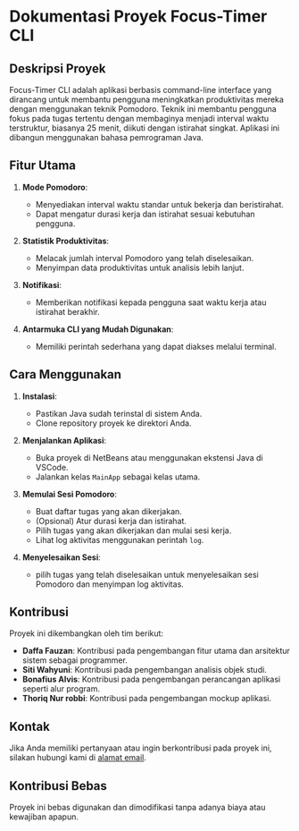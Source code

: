 # Dokumentasi Proyek Focus-Timer CLI

## Deskripsi Proyek

Focus-Timer CLI adalah aplikasi berbasis command-line interface yang dirancang untuk membantu pengguna meningkatkan produktivitas mereka dengan menggunakan teknik Pomodoro. Teknik ini membantu pengguna fokus pada tugas tertentu dengan membaginya menjadi interval waktu terstruktur, biasanya 25 menit, diikuti dengan istirahat singkat. Aplikasi ini dibangun menggunakan bahasa pemrograman Java.

## Fitur Utama

1. **Mode Pomodoro**: 
   - Menyediakan interval waktu standar untuk bekerja dan beristirahat.
   - Dapat mengatur durasi kerja dan istirahat sesuai kebutuhan pengguna.

2. **Statistik Produktivitas**:
   - Melacak jumlah interval Pomodoro yang telah diselesaikan.
   - Menyimpan data produktivitas untuk analisis lebih lanjut.

3. **Notifikasi**:
   - Memberikan notifikasi kepada pengguna saat waktu kerja atau istirahat berakhir.

4. **Antarmuka CLI yang Mudah Digunakan**:
   - Memiliki perintah sederhana yang dapat diakses melalui terminal.

## Cara Menggunakan

1. **Instalasi**:
   - Pastikan Java sudah terinstal di sistem Anda.
   - Clone repository proyek ke direktori Anda.

2. **Menjalankan Aplikasi**:
   - Buka proyek di NetBeans atau menggunakan ekstensi Java di VSCode.
   - Jalankan kelas `MainApp` sebagai kelas utama.

3. **Memulai Sesi Pomodoro**:
   - Buat daftar tugas yang akan dikerjakan.
   - (Opsional) Atur durasi kerja dan istirahat.
   - Pilih tugas yang akan dikerjakan dan mulai sesi kerja.
   - Lihat log aktivitas menggunakan perintah `log`.

4. **Menyelesaikan Sesi**:
   - pilih tugas yang telah diselesaikan untuk menyelesaikan sesi Pomodoro dan menyimpan log aktivitas.

## Kontribusi

Proyek ini dikembangkan oleh tim berikut:

- **Daffa Fauzan**: Kontribusi pada pengembangan fitur utama dan arsitektur sistem sebagai programmer.
- **Siti Wahyuni**: Kontribusi pada pengembangan analisis objek studi.
- **Bonafius Alvis**: Kontribusi pada pengembangan perancangan aplikasi seperti alur program.
- **Thoriq Nur robbi**: Kontribusi pada pengembangan mockup aplikasi.

## Kontak

Jika Anda memiliki pertanyaan atau ingin berkontribusi pada proyek ini, silakan hubungi kami di [alamat email](mailto:daffafauzan0405@gmail.com).

## Kontribusi Bebas

Proyek ini bebas digunakan dan dimodifikasi tanpa adanya biaya atau kewajiban apapun.

